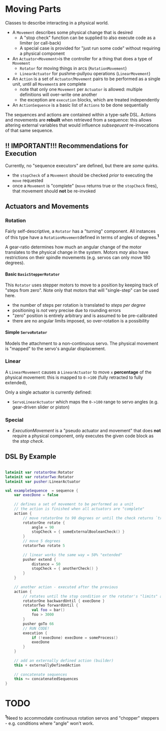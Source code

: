 # Moving Parts

Classes to describe interacting in a physical world.

- A `Movement` describes some physical change that is desired
  - A "stop check" function can be supplied to also execute code as a limiter (or call-back)
  - A special case is provided for "just run some code" without requiring a physical component
- An `Actuator<Movement>`is the controller for a thing that does a type of `Movement`
  - `Rotator` for moving things in arcs (`RotationMovement`)
  - `LinearActuator` for pushme-pullyou operations (`LinearMovement`)
- An `Action` is a set of `Actuator`/`Movement` pairs to be performed as a single unit, until all `Movement`s are complete
  - note that only one `Movement` per `Actuator` is allowed: multiple definitions will over-write one another
  - the exception are `execution` blocks, which are treated independently
- An `ActionSequence` is a basic list of `Actions` to be done sequentially

The sequences and actions are contained within a type-safe DSL. Actions and movements are **rebuilt** when retrieved from a sequence: this allows altering external variables that would influence _subseqeuent_ re-invocations of that same sequence.

## :bangbang: IMPORTANT!!! Recommendations for Execution

Currently, no "sequence executors" are defined, but there are _some_ quirks.

- the `stopCheck` of a `Movement` should be checked _prior_ to executing the `move` requested
- once a `Movement` is "complete" (`move` returns true or the `stopCheck` fires), that movement should **not** be re-invoked

## Actuators and Movements

### Rotation

Fairly self-descriptive, a `Rotator` has a "turning" component. All instances of this type have a `RotationMovement`defined in terms of angles of degrees.<sup>**1**</sup>

A gear-ratio determines how much an angular change of the motor translates to the physical change in the system. Motors _may_ also have restrictions on their spindle movements (e.g. servos can only move 180 degrees).

#### Basic `BasicStepperRotator`

This `Rotator` uses stepper motors to move to a position by keeping track of "steps from zero". Note only that motors that will "single-step" can be used here.

- the number of steps per rotation is translated to _steps per degree_
- positioning is _not_ very precise due to rounding errors
- "zero" position is entirely arbitrary and is assumed to be pre-calibrated
- there are no angular limits imposed, so over-rotation is a possibility

#### Simple `ServoRotator`

Models the attachment to a non-continuous servo. The physical movement is "mapped" to the servo's angular displacement.

### Linear

A `LinearMovement` causes a `LinearActuator` to move `x` **percentage** of the physical movement: this is mapped to `0->100` (fully retracted to fully extended),

Only a single actuator is currently defined:

- `ServoLinearActuator` which maps the `0->100` range to servo angles (e.g. gear-driven slider or piston)

### Special

- _ExecutionMovement_ is a "pseudo actuator and movement" that does **not** require a physical component, only executes the given code block as the _stop check_.

## DSL By Example

```kotlin

lateinit var rotatorOne:Rotator
lateinit var rotatorTwo:Rotator
lateinit var pusher:LinearActuator

val exampleSequence  = sequence {
    var execDone = false
  
    // defines a set of movement to be performed as a unit
    // the action is finished when all actuators are "complete"
    action {
        // move rotatorOne to 90 degrees or until the check returns `true`
        rotatorOne rotate {
            angle = 90
            stopCheck = { someExternalBooleanCheck() }
        }
        // move 5 degrees
        rotatorTwo rotate 5
    
        // linear works the same way = 50% "extended"
        pusher extend {
            distance = 50
            stopCheck = { anotherCheck() }
        }
    }
  
    // another action - executed after the previous
    action {
        // rotates until the stop condition or the rotator's "limits" are reached
        rotatorOne backwardUntil { execDone }
        rotatorTwo forwardUntil { 
            val foo = bar()
            foo > 3000
        }
        pusher goTo 66
        // RUN CODE!
        execution {
            if (!execDone) execDone = someProcess()
            execDone
        }
    }
  
    // add an externally defined action (builder)
    this + externallyDefinedAction
  
    // concatenate sequences
    this += concatenatedSequences
}
```

# TODO

<sup>**1**</sup>Need to accommodate continuous rotation servos and "chopper" steppers - e.g. conditions where "angle" won't work.
